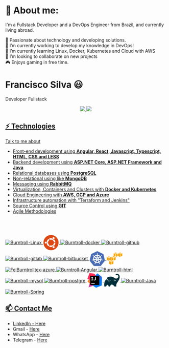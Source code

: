 # 💫 About me:

I'm a Fullstack Developer and a DevOps Engineer from Brazil, and currently living abroad. 

💜 Passionate about technology and developing solutions. <br>
🔭 I’m currently working to develop my knowledge in DevOps! <br>
🌱 I’m currently learning Linux, Docker, Kubernetes and Cloud with AWS <br>
👯 I’m looking to collaborate on new projects <br>
🎮 Enjoys gaming in free time. <br>

# Francisco Silva 😃
Developer Fullstack

<div align="center">
  <a href="https://github.com/burntroll">
  <img align="" height="200em" src="https://github-readme-stats.vercel.app/api?username=burntroll&show_icons=true&theme=dracula&include_all_commits=true&count_private=true"/>
  <img height="200em" width="" align="" src="https://github-readme-stats.vercel.app/api/top-langs/?username=burntroll&layout=compact&langs_count=7&theme=dracula"/>
</div>
  
 

## ⚡ Technologies
Talk to me about
- Front-end development using **Angular, React, Javascript, Typescript, HTML, CSS and LESS**
- Backend development using **ASP.NET Core, ASP.NET Framework and Java**
- Relational databases using **PostgreSQL**
- Non-relational using like **MongoDB**
- Messaging using **RabbitMQ**
- Virtualization, Containers and Clusters with **Docker and Kubernetes**
- Cloud Engineering with **AWS, GCP and Azure**
- Infrastructure automation with "Terraform and Jenkins"
- Source Control using **GIT**
- Agile Methodologies
  
  
<div style="display: inline_block"><br>
  <br>
  <br>
<img align="center" alt="Burntroll-Linux" height="50" width="50" src="https://cdn.jsdelivr.net/gh/devicons/devicon/icons/linux/linux-original.svg" />
<img align="center" alt="Burntroll-Ubuntu" height="50" width="50" src="https://github.com/devicons/devicon/blob/master/icons/ubuntu/ubuntu-plain.svg" />
<img align="center" alt="Burntroll-docker" height="50" width="50" src="https://cdn.jsdelivr.net/gh/devicons/devicon/icons/docker/docker-original.svg" />
<img align="center" alt="Burntroll-github" height="50" width="50" src="https://cdn.jsdelivr.net/gh/devicons/devicon/icons/github/github-original.svg" />
<img align="center" alt="Burntroll-gitlab" height="50" width="50" src="https://cdn.jsdelivr.net/gh/devicons/devicon/icons/gitlab/gitlab-original.svg" />
<img align="center" alt="Burntroll-bitbucket" height="50" width="50" src="https://cdn.jsdelivr.net/gh/devicons/devicon/icons/bitbucket/bitbucket-original.svg" />
<img align="center" alt="Burntroll-kubernetes" height="50" width="50" src="https://github.com/devicons/devicon/blob/master/icons/kubernetes/kubernetes-plain.svg" />
<img align="center" alt="Burntroll-aws" height="50" width="50" src="https://github.com/devicons/devicon/blob/master/icons/amazonwebservices/amazonwebservices-original.svg" />
<img align="center" alt="FelBurntrolltex-azure" height="50" width="50" src="https://cdn.jsdelivr.net/gh/devicons/devicon/icons/azure/azure-original.svg" />
<img align="center" alt="Burntroll-Angular" height="50" width="50" src="https://cdn.jsdelivr.net/gh/devicons/devicon/icons/angularjs/angularjs-original.svg" />
<img align="center" alt="Burntroll-html" height="50" width="50" src="https://cdn.jsdelivr.net/gh/devicons/devicon/icons/html5/html5-original.svg" />  
<img align="center" alt="Burntroll-mysql" height="50" width="50" src="https://cdn.jsdelivr.net/gh/devicons/devicon/icons/mysql/mysql-original.svg" />
<img align="center" alt="Burntroll-postgre" height="50" width="50" src="https://cdn.jsdelivr.net/gh/devicons/devicon/icons/postgresql/postgresql-original.svg" />
<img align="center" alt="Burntroll-Intellij" height="50" width="50" src="https://github.com/devicons/devicon/blob/master/icons/intellij/intellij-original.svg" />
<img align="center" alt="Burntroll-Gradle" height="50" width="50" src="https://github.com/devicons/devicon/blob/master/icons/gradle/gradle-plain.svg" />
<img align="center" alt="Burntroll-Java" height="50" width="50" src="https://cdn.jsdelivr.net/gh/devicons/devicon/icons/java/java-original.svg" />
<img align="center" alt="Burntroll-Spring" height="50" width="50" src="https://cdn.jsdelivr.net/gh/devicons/devicon/icons/spring/spring-original-wordmark.svg" />


  
</div>
  
## 📫 Contact Me
- LinkedIn - [Here](https://www.linkedin.com/in/francisco-silva-dev/)
- Gmail - [Here](mailto:francisco.silva.dev@gmail.com)
- WhatsApp - [Here](https://api.whatsapp.com/send?phone=79855355415)
- Telegram - [Here](https://t.me/+79855355415)
